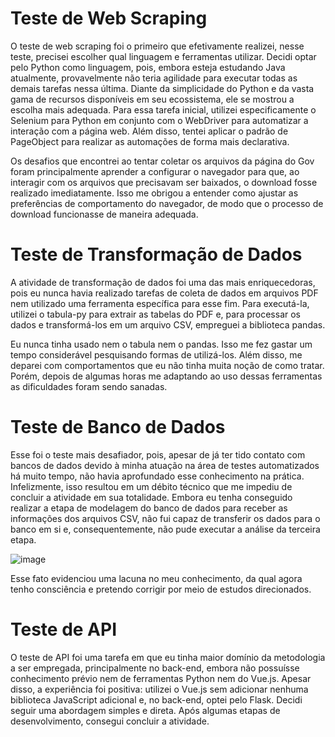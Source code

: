# Teste de Web Scraping

O teste de web scraping foi o primeiro que efetivamente realizei, nesse teste, precisei escolher qual linguagem e ferramentas utilizar. Decidi optar pelo Python como linguagem, pois, embora esteja estudando Java atualmente, provavelmente não teria agilidade para executar todas as demais tarefas nessa última. Diante da simplicidade do Python e da vasta gama de recursos disponíveis em seu ecossistema, ele se mostrou a escolha mais adequada. Para essa tarefa inicial, utilizei especificamente o Selenium para Python em conjunto com o WebDriver para automatizar a interação com a página web. Além disso, tentei aplicar o padrão de PageObject para realizar as automações de forma mais declarativa.

Os desafios que encontrei ao tentar coletar os arquivos da página do Gov foram principalmente aprender a configurar o navegador para que, ao interagir com os arquivos que precisavam ser baixados, o download fosse realizado imediatamente. Isso me obrigou a entender como ajustar as preferências de comportamento do navegador, de modo que o processo de download funcionasse de maneira adequada.

# Teste de Transformação de Dados

A atividade de transformação de dados foi uma das mais enriquecedoras, pois eu nunca havia realizado tarefas de coleta de dados em arquivos PDF nem utilizado uma ferramenta específica para esse fim. Para executá-la, utilizei o tabula-py para extrair as tabelas do PDF e, para processar os dados e transformá-los em um arquivo CSV, empreguei a biblioteca pandas.

Eu nunca tinha usado nem o tabula nem o pandas. Isso me fez gastar um tempo considerável pesquisando formas de utilizá-los. Além disso, me deparei com comportamentos que eu não tinha muita noção de como tratar. Porém, depois de algumas horas me adaptando ao uso dessas ferramentas as dificuldades foram sendo sanadas.

# Teste de Banco de Dados

Esse foi o teste mais desafiador, pois, apesar de já ter tido contato com bancos de dados devido à minha atuação na área de testes automatizados há muito tempo, não havia aprofundado esse conhecimento na prática. Infelizmente, isso resultou em um débito técnico que me impediu de concluir a atividade em sua totalidade. Embora eu tenha conseguido realizar a etapa de modelagem do banco de dados para receber as informações dos arquivos CSV, não fui capaz de transferir os dados para o banco em si e, consequentemente, não pude executar a análise da terceira etapa.

![image](https://github.com/user-attachments/assets/91aadc53-2cfe-4179-93a8-8ed9536912a6)



Esse fato evidenciou uma lacuna no meu conhecimento, da qual agora tenho consciência e pretendo corrigir por meio de estudos direcionados.

# Teste de API

O teste de API foi uma tarefa em que eu tinha maior domínio da metodologia a ser empregada, principalmente no back-end, embora não possuísse conhecimento prévio nem de ferramentas Python nem do Vue.js. Apesar disso, a experiência foi positiva: utilizei o Vue.js sem adicionar nenhuma biblioteca JavaScript adicional e, no back-end, optei pelo Flask. Decidi seguir uma abordagem simples e direta. Após algumas etapas de desenvolvimento, consegui concluir a atividade.

